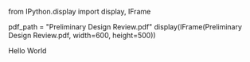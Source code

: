 from IPython.display import display, IFrame

pdf_path = "Preliminary Design Review.pdf"
display(IFrame(Preliminary Design Review.pdf, width=600, height=500))

Hello World
